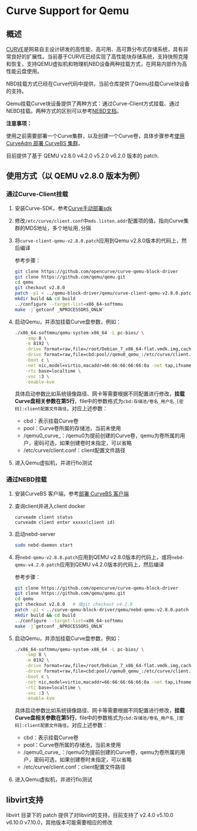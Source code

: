 # Curve Support for Qemu

## 概述

[CURVE](https://github.com/opencurve/curve)是网易自主设计研发的高性能、高可用、高可靠分布式存储系统，具有非常良好的扩展性。当前基于CURVE已经实现了高性能块存储系统，支持快照克隆和恢复，支持QEMU虚拟机和物理机NBD设备两种挂载方式，在网易内部作为高性能云盘使用。

NBD挂载方式已经在Curve代码中提供，当前仓库提供了Qemu挂载Curve块设备的支持。

Qemu挂载Curve块设备提供了两种方式：通过Curve-Client方式挂载、通过NEBD挂载。两种方式的区别可以参考[NEBD文档](https://github.com/opencurve/curve/blob/master/docs/cn/nebd.md)。

**注意事项：**

使用之前需要部署一个Curve集群，以及创建一个Curve卷，具体步骤参考[使用 CurveAdm 部署 CurveBS 集群](https://github.com/opencurve/curveadm/wiki/curvebs-cluster-deployment)。

目前提供了基于 QEMU v2.8.0 v4.2.0 v5.2.0 v6.2.0 版本的 patch.

## 使用方式（以 QEMU v2.8.0 版本为例）

### 通过Curve-Client挂载

1. 安装Curve-SDK，参考[Curve手动部署sdk](https://github.com/opencurve/curve/blob/master/docs/cn/curve%E9%80%9A%E8%BF%87tar%E5%8C%85%E6%89%8B%E5%8A%A8%E9%83%A8%E7%BD%B2sdk.md)

2. 修改`/etc/curve/client.conf`中`mds.listen.addr`配置项的值，指向Curve集群的MDS地址，多个地址用`,`分隔

3. 将`curve-client-qemu-v2.8.0.patch`应用到Qemu v2.8.0版本的代码上，然后编译

   参考步骤：

   ```bash
   git clone https://github.com/opencurve/curve-qemu-block-driver
   git clone https://github.com/qemu/qemu.git
   cd qemu
   git checkout v2.8.0
   patch -p1 < ../qemu-block-driver/qemu/curve-client-qemu-v2.8.0.patch
   mkdir build && cd build
   ../configure --target-list=x86_64-softmmu
   make -j`getconf _NPROCESSORS_ONLN`
   ```

4. 启动Qemu，并添加挂载Curve盘参数，例如：

   ```bash
   ./x86_64-softmmu/qemu-system-x86_64 -L pc-bios/ \
       -smp 8 \
       -m 8192 \
       -drive format=raw,file=/root/Debian_7_x86_64-flat.vmdk.img,cache=none,if=virtio \
       -drive format=raw,file=cbd:pool//qemu0_qemu_:/etc/curve/client.conf,if=virtio \
       -boot c \
       -net nic,model=virtio,macaddr=66:66:66:66:66:0a -net tap,ifname=brostub,script=no \
       -rtc base=localtime \
       -vnc :3 \
       -enable-kvm
   ```

   具体启动参数比如系统镜像路径、网卡等需要根据不同配置进行修改，**挂载Curve盘相关参数在第5行**，file中的参数格式为`cbd:存储池/卷名_用户名_[密码]:client配置文件路径`，对应上述参数：

   - cbd：表示挂载Curve卷
   - pool：Curve卷所属的存储池，当前未使用
   - /qemu0_curve_：/qemu0为提前创建的Curve卷，qemu为卷所属的用户，密码可选，如果创建卷时未指定，可以省略
   - /etc/curve/client.conf：client配置文件路径

5. 进入Qemu虚拟机，并进行fio测试

### 通过NEBD挂载

1. 安装CurveBS 客户端，参考[部署 CurveBS 客户端](https://github.com/opencurve/curveadm/wiki/curvebs-client-deployment)

2. 查询client并进入client docker

    ```
    curveadm client status
    curveadm client enter xxxxx(client id)
    ```

3. 启动nebd-server

   ```bash
   sudo nebd-daemon start
   ```

4. 将`nebd-qemu-v2.8.0.patch`应用到QEMU v2.8.0版本的代码上，或将`nebd-qemu-v4.2.0.patch`应用到QEMU v4.2.0版本的代码上，然后编译

   参考步骤：

   ```bash
   git clone https://github.com/opencurve/curve-qemu-block-driver
   git clone https://github.com/qemu/qemu.git
   cd qemu
   git checkout v2.8.0   # 或git checkout v4.2.0
   patch -p1 < ../curve-qemu-block-driver/qemu/nebd-qemu-v2.8.0.patch
   mkdir build && cd build
   ../configure --target-list=x86_64-softmmu
   make -j`getconf _NPROCESSORS_ONLN`
   ```

5. 启动Qemu，并添加挂载Curve盘参数，例如：

   ```bash
   ./x86_64-softmmu/qemu-system-x86_64 -L pc-bios/ \
       -smp 8 \
       -m 8192 \
       -drive format=raw,file=/root/Debian_7_x86_64-flat.vmdk.img,cache=none,if=virtio \
       -drive format=raw,file=cbd:pool//qemu0_qemu_:/etc/curve/client.conf,if=virtio \
       -boot c \
       -net nic,model=virtio,macaddr=66:66:66:66:66:0a -net tap,ifname=brostub,script=no \
       -rtc base=localtime \
       -vnc :3 \
       -enable-kvm
   ```

   具体启动参数比如系统镜像路径、网卡等需要根据不同配置进行修改，**挂载Curve盘相关参数在第5行**，file中的参数格式为`cbd:存储池/卷名_用户名_[密码]:client配置文件路径`，对应上述参数：

   - cbd：表示挂载Curve卷
   - pool：Curve卷所属的存储池，当前未使用
   - /qemu0_curve_：/qemu0为提前创建的Curve卷，qemu为卷所属的用户，密码可选，如果创建卷时未指定，可以省略
   - /etc/curve/client.conf：client配置文件路径

6. 进入Qemu虚拟机，并进行fio测试

## libvirt支持

libvirt 目录下的 patch 提供了对libvirt的支持，目前支持了 v2.4.0 v5.10.0 v6.10.0 v7.10.0，其他版本可能需要相应的修改

